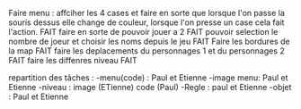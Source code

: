 Faire menu : affciher les 4 cases et faire en sorte que lorsque l'on passe la souris dessus elle change de couleur, lorsque l'on presse un case cela fait l'action. FAIT
faire en sorte de pouvoir jouer a 2 FAIT 
pouvoir selection le nombre de joeur et choisir les noms depuis le jeu FAIT 
Faire les bordures de la map FAIT
faire les deplacements du personnages 1 et du personnages 2 FAIT 
faire les diffenres niveau FAIT 


repartition des tâches : 
-menu(code) : Paul et Etienne 
-image menu: Paul et Etienne 
-niveau : image (ETienne) code (Paul)
-Regle : paul et Etienne 
-objet : Paul et Etienne 



